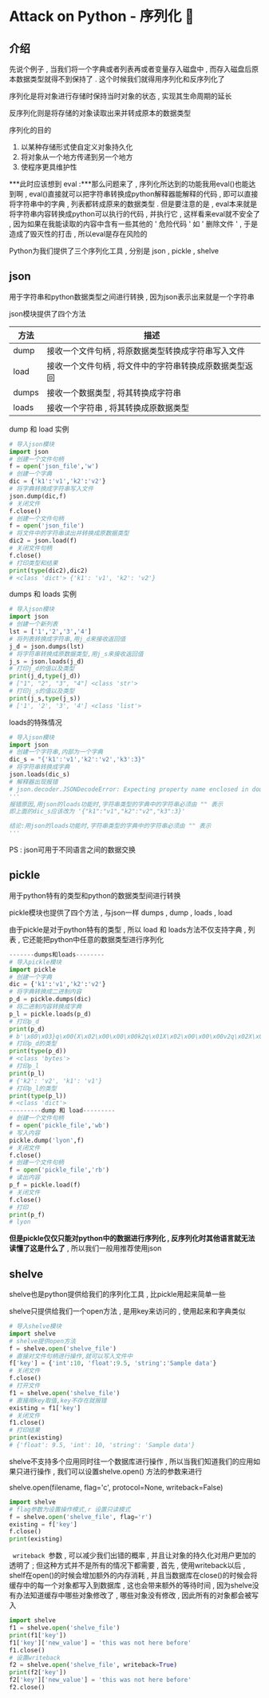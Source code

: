 #  Attack on Python - 序列化 🐍














<extoc></extoc>

## 介绍

先说个例子 , 当我们将一个字典或者列表再或者变量存入磁盘中 , 而存入磁盘后原本数据类型就得不到保持了 . 这个时候我们就得用序列化和反序列化了

序列化是将对象进行存储时保持当时对象的状态 , 实现其生命周期的延长 

反序列化则是将存储的对象读取出来并转成原本的数据类型

序列化的目的

1. 以某种存储形式使自定义对象持久化
2. 将对象从一个地方传递到另一个地方
3. 使程序更具维护性

***此时应该想到 eval :***那么问题来了 , 序列化所达到的功能我用eval()也能达到啊 , eval()直接就可以把字符串转换成python解释器能解释的代码 , 即可以直接将字符串中的字典 , 列表都转成原来的数据类型 . 但是要注意的是 , eval本来就是将字符串内容转换成python可以执行的代码 , 并执行它 , 这样看来eval就不安全了 , 因为如果在我能读取的内容中含有一些其他的 ' 危险代码 ' 如 ' 删除文件 ' , 于是造成了毁灭性的打击 , 所以eval是存在风险的 

Python为我们提供了三个序列化工具 , 分别是 json , pickle , shelve

## json

用于字符串和python数据类型之间进行转换 , 因为json表示出来就是一个字符串

json模块提供了四个方法

| 方法    | 描述                            |
| ----- | ----------------------------- |
| dump  | 接收一个文件句柄 , 将原数据类型转换成字符串写入文件   |
| load  | 接收一个文件句柄 , 将文件中的字符串转换成原数据类型返回 |
| dumps | 接收一个数据类型 , 将其转换成字符串           |
| loads | 接收一个字符串 , 将其转换成原数据类型          |

dump 和 load 实例

```python
# 导入json模块
import json
# 创建一个文件句柄
f = open('json_file','w')
# 创建一个字典
dic = {'k1':'v1','k2':'v2'}
# 将字典转换成字符串写入文件
json.dump(dic,f)
# 关闭文件
f.close()
# 创建一个文件句柄
f = open('json_file')
# 将文件中的字符串读出并转换成原数据类型
dic2 = json.load(f)
# 关闭文件句柄
f.close()
# 打印类型和结果
print(type(dic2),dic2)
# <class 'dict'> {'k1': 'v1', 'k2': 'v2'}
```

dumps 和 loads 实例

```python
# 导入json模块
import json
# 创建一个新列表
lst = ['1','2','3','4']
# 将列表转换成字符串,用j_d来接收返回值
j_d = json.dumps(lst)
# 将字符串转换成原数据类型,用j_s来接收返回值
j_s = json.loads(j_d)
# 打印j_d的值以及类型
print(j_d,type(j_d))
# ["1", "2", "3", "4"] <class 'str'>
# 打印j_s的值以及类型
print(j_s,type(j_s))
# ['1', '2', '3', '4'] <class 'list'>
```

loads的特殊情况

```python
# 导入json模块
import json
# 创建一个字符串,内部为一个字典
dic_s = "{'k1':'v1','k2':'v2','k3':3}"
# 将字符串转换成字典
json.loads(dic_s)
# 解释器出现报错
# json.decoder.JSONDecodeError: Expecting property name enclosed in double quotes: line 1 column 2 (char 1)
'''
报错原因,用json的loads功能时,字符串类型的字典中的字符串必须由 "" 表示
即上面的dic_s应该改为 '{"k1":"v1","k2":"v2","k3":3}'

结论:用json的loads功能时,字符串类型的字典中的字符串必须由 "" 表示
'''
```

PS : json可用于不同语言之间的数据交换

## pickle 

用于python特有的类型和python的数据类型间进行转换

pickle模块也提供了四个方法 , 与json一样 dumps , dump , loads , load

由于pickle是对于python特有的类型 , 所以 load 和 loads方法不仅支持字典 , 列表  , 它还能把python中任意的数据类型进行序列化

```python
-------dumps和loads--------
# 导入pickle模块
import pickle
# 创建一个字典
dic = {'k1':'v1','k2':'v2'}
# 将字典转换成二进制内容
p_d = pickle.dumps(dic)
# 将二进制内容转换成字典
p_l = pickle.loads(p_d)
# 打印p_d
print(p_d)  
# b'\x80\x03}q\x00(X\x02\x00\x00\x00k2q\x01X\x02\x00\x00\x00v2q\x02X\x02\x00\x00\x00k1q\x03X\x02\x00\x00\x00v1q\x04u.'
# 打印p_d的类型
print(type(p_d))
# <class 'bytes'>
# 打印p_l
print(p_l)
# {'k2': 'v2', 'k1': 'v1'}
# 打印p_l的类型
print(type(p_l))
# <class 'dict'>
---------dump 和 load---------
# 创建一个文件句柄
f = open('pickle_file','wb')
# 写入内容
pickle.dump('lyon',f)
# 关闭文件
f.close()
# 创建一个文件句柄
f = open('pickle_file','rb')
# 读出内容
p_f = pickle.load(f)
# 关闭文件
f.close()
# 打印
print(p_f)
# lyon
```

**但是pickle仅仅只能对python中的数据进行序列化 , 反序列化时其他语言就无法读懂了这是什么了** , 所以我们一般用推荐使用json

## shelve

shelve也是python提供给我们的序列化工具 , 比pickle用起来简单一些

shelve只提供给我们一个open方法 , 是用key来访问的 ,  使用起来和字典类似

```python
# 导入shelve模块
import shelve
# shelve提供open方法
f = shelve.open('shelve_file')
# 直接对文件句柄进行操作,就可以写入文件中
f['key'] = {'int':10, 'float':9.5, 'string':'Sample data'}  
# 关闭文件
f.close()
# 打开文件
f1 = shelve.open('shelve_file')
# 直接用key取值,key不存在就报错
existing = f1['key']
# 关闭文件
f1.close()
# 打印结果
print(existing)
# {'float': 9.5, 'int': 10, 'string': 'Sample data'}
```

shelve不支持多个应用同时往一个数据库进行操作 , 所以当我们知道我们的应用如果只进行操作 , 我们可以设置shelve.open() 方法的参数来进行

 shelve.open(filename, flag='c', protocol=None, writeback=False)

```python
import shelve
# flag参数为设置操作模式,r 设置只读模式
f = shelve.open('shelve_file', flag='r')
existing = f['key']
f.close()
print(existing)
```

`  writeback  `参数 , 可以减少我们出错的概率 , 并且让对象的持久化对用户更加的透明了 ; 但这种方式并不是所有的情况下都需要 , 首先 , 使用writeback以后 , shelf在open()的时候会增加额外的内存消耗 , 并且当数据库在close()的时候会将缓存中的每一个对象都写入到数据库 , 这也会带来额外的等待时间 , 因为shelve没有办法知道缓存中哪些对象修改了 , 哪些对象没有修改 , 因此所有的对象都会被写入

```python
import shelve
f1 = shelve.open('shelve_file')
print(f1['key'])
f1['key']['new_value'] = 'this was not here before'
f1.close()
# 设置writeback
f2 = shelve.open('shelve_file', writeback=True)
print(f2['key'])
f2['key']['new_value'] = 'this was not here before'
f2.close()
```